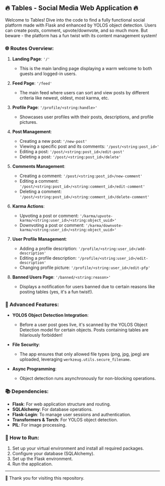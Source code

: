 ## 🔥 Tables - Social Media Web Application 🔥

Welcome to Tables! Dive into the code to find a fully functional social platform made with Flask and enhanced by YOLOS object detection. Users can create posts, comment, upvote/downvote, and so much more. But beware - the platform has a fun twist with its content management system!

### 🌐 Routes Overview:

1. **Landing Page**: `'/'`
    - This is the main landing page displaying a warm welcome to both guests and logged-in users.

2. **Feed Page**: `'/feed'`
    - The main feed where users can sort and view posts by different criteria like newest, oldest, most karma, etc.

3. **Profile Page**: `'/profile/<string:handle>'`
    - Showcases user profiles with their posts, descriptions, and profile pictures.

4. **Post Management**:
    - Creating a new post: `'/new-post'`
    - Viewing a specific post and its comments: `'/post/<string:post_id>'`
    - Editing a post: `'/post/<string:post_id>/edit-post'`
    - Deleting a post: `'/post/<string:post_id>/delete'`

5. **Comments Management**:
    - Creating a comment: `'/post/<string:post_id>/new-comment'`
    - Editing a comment: `'/post/<string:post_id>/<string:comment_id>/edit-comment'`
    - Deleting a comment: `'/post/<string:post_id>/<string:comment_id>/delete-comment'`

6. **Karma Actions**:
    - Upvoting a post or comment: `'/karma/upvote-karma/<string:user_id>/<string:object_uuid>'`
    - Downvoting a post or comment: `'/karma/downvote-karma/<string:user_id>/<string:object_uuid>'`

7. **User Profile Management**:
    - Adding a profile description: `'/profile/<string:user_id>/add-description'`
    - Editing a profile description: `'/profile/<string:user_id>/edit-description'`
    - Changing profile picture: `'/profile/<string:user_id>/edit-pfp'`

8. **Banned Users Page**: `'/banned/<string:reason>'`
    - Displays a notification for users banned due to certain reasons like posting tables (yes, it's a fun twist!).

### 🤖 Advanced Features:

- **YOLOS Object Detection Integration**: 
    - Before a user post goes live, it's scanned by the YOLOS Object Detection model for certain objects. Posts containing tables are hilariously forbidden!
    
- **File Security**:
    - The app ensures that only allowed file types (png, jpg, jpeg) are uploaded, leveraging `werkzeug.utils.secure_filename`.

- **Async Programming**:
    - Object detection runs asynchronously for non-blocking operations.

### 📚 Dependencies:

- **Flask**: For web application structure and routing.
- **SQLAlchemy**: For database operations.
- **Flask-Login**: To manage user sessions and authentication.
- **Transformers & Torch**: For YOLOS object detection.
- **PIL**: For image processing.

### 🚀 How to Run:

1. Set up your virtual environment and install all required packages.
2. Configure your database (SQLAlchemy).
3. Set up the Flask environment.
4. Run the application.

---

🙏 Thank you for visiting this repository.
